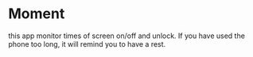 # Moment
this app monitor times of screen on/off and unlock.
If you have used the phone too long, it will remind you to have a rest. 
